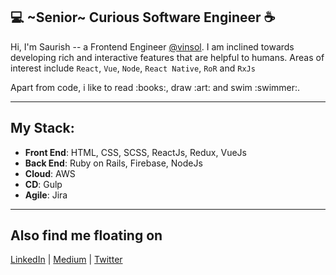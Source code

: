 



## :computer: ~Senior~ Curious Software Engineer :coffee:
Hi, I'm Saurish -- a Frontend Engineer [@vinsol](https://vinsol.com). I am inclined towards developing rich and interactive features that are helpful to humans.
Areas of interest include `React`, `Vue`, `Node`, `React Native`, `RoR` and `RxJs` <br>
<p>Apart from code, i like to read :books:, draw :art: and swim :swimmer:. 

---
## My Stack:
- **Front End**: HTML, CSS, SCSS, ReactJs, Redux, VueJs <br>
- **Back End**: Ruby on Rails, Firebase, NodeJs <br>
- **Cloud**: AWS <br>
- **CD**: Gulp <br>
- **Agile**: Jira <br>

---

## Also find me floating on
[LinkedIn](https://www.linkedin.com/in/saurishkar/) | [Medium](https://medium.com/@saurishkar) | [Twitter](https://twitter.com/saurishkar)
<!--
**saurishkar/saurishkar** is a ✨ _special_ ✨ repository because its `README.md` (this file) appears on your GitHub profile.

Here are some ideas to get you started:

- 🔭 I’m currently working on ...
- 🌱 I’m currently learning ...
- 👯 I’m looking to collaborate on ...
- 🤔 I’m looking for help with ...
- 💬 Ask me about ...
- 📫 How to reach me: ...
- 😄 Pronouns: ...
- ⚡ Fun fact: ...
-->
